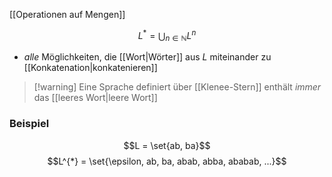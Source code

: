 [[Operationen auf Mengen]]

$$L^{*} = \bigcup_{n \in \mathbb{N}} L^{n}$$

- _alle_ Möglichkeiten, die [[Wort|Wörter]] aus $L$ miteinander zu [[Konkatenation|konkatenieren]]

> [!warning] Eine Sprache definiert über [[Klenee-Stern]] enthält _immer_ das [[leeres Wort|leere Wort]]

### Beispiel

$$L = \set{ab, ba}$$
$$L^{*} = \set{\epsilon, ab, ba, abab, abba, ababab, ...}$$

